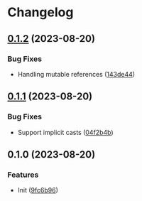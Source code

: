 # Changelog

## [0.1.2](https://github.com/JonathanWoollett-Light/log-instrument/compare/v0.1.1...v0.1.2) (2023-08-20)


### Bug Fixes

* Handling mutable references ([143de44](https://github.com/JonathanWoollett-Light/log-instrument/commit/143de440ed2a3b1398efba8005813728cfc96dd2))

## [0.1.1](https://github.com/JonathanWoollett-Light/log-instrument/compare/v0.1.0...v0.1.1) (2023-08-20)


### Bug Fixes

* Support implicit casts ([04f2b4b](https://github.com/JonathanWoollett-Light/log-instrument/commit/04f2b4b8bfc867b30c2bf9eb64c4d8c29f364536))

## 0.1.0 (2023-08-20)


### Features

* Init ([9fc6b96](https://github.com/JonathanWoollett-Light/log-instrument/commit/9fc6b96ac2524fd8c40b2bc202ac1a365ec42e73))
